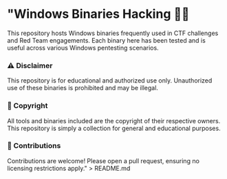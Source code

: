 # "Windows Binaries Hacking 🕵️‍♂️

This repository hosts Windows binaries frequently used in CTF challenges and Red Team engagements. Each binary here has been tested and is useful across various Windows pentesting scenarios.


### ⚠️ Disclaimer

This repository is for educational and authorized use only. Unauthorized use of these binaries is prohibited and may be illegal.


### 📜 Copyright

All tools and binaries included are the copyright of their respective owners. This repository is simply a collection for general and educational purposes.


### 💼 Contributions

Contributions are welcome! Please open a pull request, ensuring no licensing restrictions apply." > README.md

